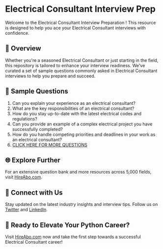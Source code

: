 # Electrical Consultant Interview Prep

Welcome to the Electrical Consultant Interview Preparation ! This resource is designed to help you ace your Electrical Consultant interviews with confidence.

## 🚀 Overview

Whether you're a seasoned Electrical Consultant or just starting in the field, this repository is tailored to enhance your interview readiness. We've curated a set of sample questions commonly asked in Electrical Consultant interviews to help you prepare and succeed.

## 📝 Sample Questions

1. Can you explain your experience as an electrical consultant?
2. What are the key responsibilities of an electrical consultant?
3. How do you stay up-to-date with the latest electrical codes and regulations?
4. Can you provide an example of a complex electrical project you have successfully completed?
5. How do you handle competing priorities and deadlines in your work as an electrical consultant?
6. [CLICK HERE FOR MORE QUESTIONS](https://hireabo.com/job/3_2_30/Electrical%20Consultant)

## 🌐 Explore Further

For an extensive question bank and more resources across 5,000 fields, visit [HireAbo.com](https://www.hireabo.com).

## 📱 Connect with Us

Stay updated on the latest industry insights and interview tips. Follow us on [Twitter](https://twitter.com/hireabo) and [LinkedIn](https://www.linkedin.com/in/hire-abo-3609972a8/).

## 🚀 Ready to Elevate Your Python Career?

Visit [HireAbo.com](https://www.hireabo.com) now and take the first step towards a successful Electrical Consultant career!